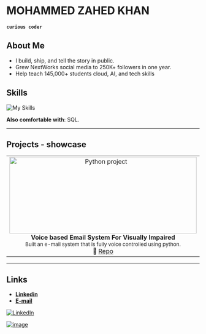 <!--
Credits and references used in this README:

1) Layout ideas and section inspiration:
   https://github.com/abhisheknaiidu/awesome-github-profile-readme?tab=readme-ov-file#descriptive-

2) Skill icons (SVG badges):
   https://github.com/tandpfun/skill-icons?tab=readme-ov-file#icons-list

3) GitHub stats card:
   https://github.com/anuraghazra/github-readme-stats
-->

# MOHAMMED ZAHED KHAN
**`curious coder`** 

## About Me
- I build, ship, and tell the story in public.
- Grew NextWorks social media to 250K+ followers in one year.
- Help teach 145,000+ students cloud, AI, and tech skills


## Skills
<!-- Skill icons provided by skill-icons. Full icon list and names:
     https://github.com/tandpfun/skill-icons?tab=readme-ov-file#icons-list -->
![My Skills](https://skillicons.dev/icons?i=c,git,github,java,python)

**Also comfortable with**: SQL.


---

## Projects - showcase

<table>
  <tr>
    <td align="center" width="33%">
      <a href="https://github.com/MOHAMMED-ZAHED-KHAN/MINI-PROJECT">
        <img src="https://foundersguide.com/wp-content/uploads/2020/02/voicemail.jpg"
             alt="Python project"
             style="width:100%; height:200px; object-fit:cover;"/>
      </a>
      <br/>
      <b>Voice based Email System For Visually Impaired</b><br/>
      <sub>Built an e-mail system that is fully voice controlled using python.</sub><br/>
      🔗 <a href="https://github.com/MOHAMMED-ZAHED-KHAN/MINI-PROJECT.git">Repo</a>
      <!-- <!-- <br/> -->
      <!-- <sub>Tags: AI, LLMs, Prompt Engineering</sub> --> 
    <!-- </td>
    <td align="center" width="33%">
      <a href="https://github.com/MOHAMMED-ZAHED-KHAN/PROJECTS-IN-JAVA">
        <img src="https://tse4.mm.bing.net/th/id/OIP.HUbDfqFi73ejzqx5eg1sOQHaEK?rs=1&pid=ImgDetMain&o=7&rm=3"
             alt="JAVA Projects"
             style="width:100%; height:200px; object-fit:cover;"/>
      </a>
      <br/>
      <b>Java projects</b><br/>
      <!-- <sub>Automated deployment of a web app using GitHub Actions and AWS ECS.</sub><br/> -->
      <!-- 🔗 <a href="https://github.com/MOHAMMED-ZAHED-KHAN/PROJECTS-IN-JAVA.git">Repo</a>
      <br/>
      <!-- <sub>Tags: DevOps, Docker, GitHub Actions</sub> --> 
    <!-- </td>
    <td align="center" width="33%">
      <a href="https://github.com/maximus-soares/Projects/blob/main/Networking/1%20Build%20a%20VPC.md">
        <img src="https://camo.githubusercontent.com/6b6af843159b1de02c9a7ae1908b05a29b1c2383077f1c3d38a08ac7889c81bd/687474703a2f2f6c6561726e2e6e657874776f726b2e6f72672f68617070795f6d61726f6f6e5f6a6f6c6c795f7265645f63757272616e742f75706c6f6164732f6177732d6e6574776f726b732d7670635f3266616366393237"
             alt="VPC Networking Project"
             style="width:100%; height:200px; object-fit:cover;"/> -->
      <!-- </a>
      <br/>
      <b>Secure AWS VPC</b><br/>
      <sub>Designed and deployed a custom VPC with public/private subnets and routing.</sub><br/>
      🔗 <a href="https://github.com/maximus-soares/Projects/blob/main/Networking/1%20Build%20a%20VPC.md">Repo</a>
      <br/>
      <sub>Tags: Networking, AWS, Security</sub> --> 
    </td>
  </tr>
</table>

---

## Links
<!-- Section layout inspired by Awesome GitHub Profile README "Descriptive" patterns:
     https://github.com/abhisheknaiidu/awesome-github-profile-readme?tab=readme-ov-file#descriptive- -->
- [**Linkedin**](https://www.linkedin.com/in/mohammed-zahed-khan-85a04a362)
- [**E-mail**](24bk1a66r0@stpetershyd.com)

<a href="https://www.linkedin.com/in/mohammed-zahed-khan-85a04a362/" target="blank">
  <img src="https://skillicons.dev/icons?i=linkedin" alt="LinkedIn" />
<!-- </a>
<a href="https://www.instagram.com/mmaximus.soares/" target="blank">
  <img src="https://skillicons.dev/icons?i=instagram" alt="Instagram" />
</a> -->

<!-- Optional: fun GIF. Consider replacing with contribution streak or removing for a tighter, more professional finish. -->
![image](https://media.giphy.com/media/v1.Y2lkPTc5MGI3NjExdXh2ZzdlYWZndHl2dWcyb2RveHlpYzhsand5YmRmaHRwdXhlcGZhZyZlcD12MV9naWZzX3RyZW5kaW5nJmN0PWc/l3q2wJsC23ikJg9xe/giphy.gif)
